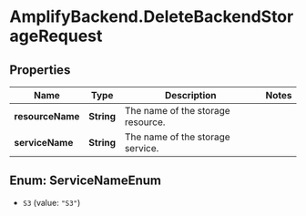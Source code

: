 # AmplifyBackend.DeleteBackendStorageRequest

## Properties

Name | Type | Description | Notes
------------ | ------------- | ------------- | -------------
**resourceName** | **String** | The name of the storage resource. | 
**serviceName** | **String** | The name of the storage service. | 



## Enum: ServiceNameEnum


* `S3` (value: `"S3"`)





